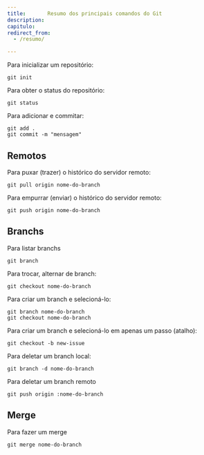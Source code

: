 ```yaml
---
title:       Resumo dos principais comandos do Git
description:
capitulo:
redirect_from:
  - /resumo/

---
```


Para inicializar um repositório:

    git init


Para obter o status do repositório:

    git status

Para adicionar e commitar:

    git add .
    git commit -m "mensagem"


Remotos
---

Para puxar (trazer) o histórico do servidor remoto:

    git pull origin nome-do-branch

Para empurrar (enviar) o histórico do servidor remoto:

    git push origin nome-do-branch


Branchs
---

Para listar branchs

    git branch

Para trocar, alternar de branch:

    git checkout nome-do-branch

Para criar um branch e selecioná-lo:

    git branch nome-do-branch
    git checkout nome-do-branch

Para criar um branch e selecioná-lo em apenas um passo (atalho):

    git checkout -b new-issue

Para deletar um branch local:

    git branch -d nome-do-branch

Para deletar um branch remoto

    git push origin :nome-do-branch


Merge
---

Para fazer um merge

    git merge nome-do-branch

